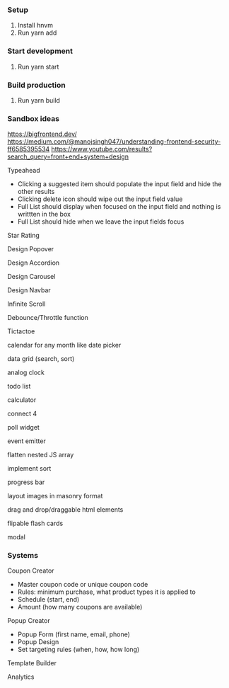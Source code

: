 ### Setup
1. Install hnvm
2. Run yarn add

### Start development
1. Run yarn start

### Build production
1. Run yarn build

### Sandbox ideas
https://bigfrontend.dev/
https://medium.com/@manojsingh047/understanding-frontend-security-ff6585395534
https://www.youtube.com/results?search_query=front+end+system+design

Typeahead
- Clicking a suggested item should populate the input field and hide the other results
- Clicking delete icon should wipe out the input field value
- Full List should display when focused on the input field and nothing is writtten in the box
- Full List should hide when we leave the input fields focus

Star Rating

Design Popover

Design Accordion

Design Carousel

Design Navbar

Infinite Scroll

Debounce/Throttle function

Tictactoe

calendar for any month like date picker

data grid (search, sort)

analog clock

todo list

calculator

connect 4

poll widget

event emitter

flatten nested JS array

implement sort

progress bar

layout images in masonry format

drag and drop/draggable html elements

flipable flash cards

modal

### Systems
Coupon Creator
- Master coupon code or unique coupon code
- Rules: minimum purchase, what product types it is applied to
- Schedule (start, end)
- Amount (how many coupons are available)

Popup Creator
- Popup Form (first name, email, phone)
- Popup Design
- Set targeting rules (when, how, how long)

Template Builder

Analytics